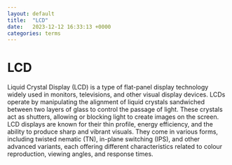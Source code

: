 ```yaml
---
layout: default
title:  "LCD"
date:   2023-12-12 16:33:13 +0000
categories: terms
---
```



# LCD

Liquid Crystal Display (LCD) is a type of flat-panel display technology widely used in monitors, televisions, and other visual display devices. LCDs operate by manipulating the alignment of liquid crystals sandwiched between two layers of glass to control the passage of light. These crystals act as shutters, allowing or blocking light to create images on the screen. LCD displays are known for their thin profile, energy efficiency, and the ability to produce sharp and vibrant visuals. They come in various forms, including twisted nematic (TN), in-plane switching (IPS), and other advanced variants, each offering different characteristics related to colour reproduction, viewing angles, and response times.